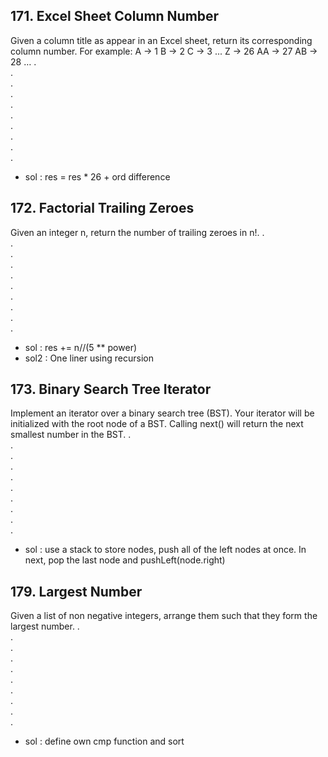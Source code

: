 ## 171. Excel Sheet Column Number
Given a column title as appear in an Excel sheet, return its corresponding column number.
For example:
    A -> 1
    B -> 2
    C -> 3
    ...
    Z -> 26
    AA -> 27
    AB -> 28 
    …
.  
.  
.  
.  
.  
.  
.  
.  
.  
.  
- sol : res = res * 26 + ord difference

## 172. Factorial Trailing Zeroes
Given an integer n, return the number of trailing zeroes in n!.
.  
.  
.  
.  
.  
.  
.  
.  
.  
.  
- sol : res += n//(5 ** power)
- sol2 : One liner using recursion

## 173. Binary Search Tree Iterator
Implement an iterator over a binary search tree (BST). Your iterator will be initialized with the root node of a BST.
Calling next() will return the next smallest number in the BST.
.  
.  
.  
.  
.  
.  
.  
.  
.  
.  
- sol : use a stack to store nodes, push all of the left nodes at once. In next, pop the last node and pushLeft(node.right)

## 179. Largest Number
Given a list of non negative integers, arrange them such that they form the largest number.
.  
.  
.  
.  
.  
.  
.  
.  
.  
.  
- sol : define own cmp function and sort
